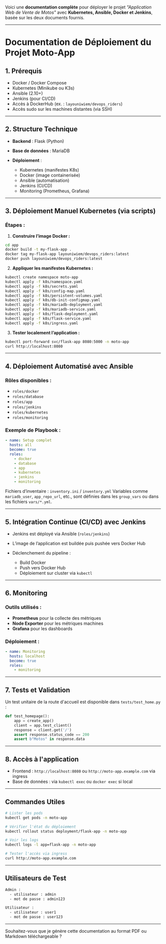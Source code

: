 Voici une **documentation complète** pour déployer le projet *"Application Web de Vente de Motos"* avec **Kubernetes, Ansible, Docker et Jenkins**, basée sur les deux documents fournis.

---

#  Documentation de Déploiement du Projet Moto-App

##  1. Prérequis

*  Docker / Docker Compose
*  Kubernetes (Minikube ou K3s)
*  Ansible (2.10+)
*  Jenkins (pour CI/CD)
*  Accès à DockerHub (ex. : `layouniwiem/devops_riders`)
*  Accès sudo sur les machines distantes (via SSH)

---

##  2. Structure Technique

* **Backend** : Flask (Python)
* **Base de données** : MariaDB
* **Déploiement** :

  * Kubernetes (manifestes K8s)
  * Docker (image containerisée)
  * Ansible (automatisation)
  * Jenkins (CI/CD)
  * Monitoring (Prometheus, Grafana)

---

##  3. Déploiement Manuel Kubernetes (via scripts)

### Étapes :

1. **Construire l’image Docker :**

```bash
cd app
docker build -t my-flask-app .
docker tag my-flask-app layouniwiem/devops_riders:latest
docker push layouniwiem/devops_riders:latest
```

2. **Appliquer les manifestes Kubernetes :**

```bash
kubectl create namespace moto-app
kubectl apply -f k8s/namespace.yaml
kubectl apply -f k8s/secrets.yaml
kubectl apply -f k8s/config-map.yaml
kubectl apply -f k8s/persistent-volumes.yaml
kubectl apply -f k8s/db-init-configmap.yaml
kubectl apply -f k8s/mariadb-deployment.yaml
kubectl apply -f k8s/mariadb-service.yaml
kubectl apply -f k8s/flask-deployment.yaml
kubectl apply -f k8s/flask-service.yaml
kubectl apply -f k8s/ingress.yaml
```

3. **Tester localement l’application :**

```bash
kubectl port-forward svc/flask-app 8080:5000 -n moto-app
curl http://localhost:8080
```

---

##  4. Déploiement Automatisé avec Ansible

###  Rôles disponibles :

* `roles/docker`
* `roles/database`
* `roles/app`
* `roles/jenkins`
* `roles/kubernetes`
* `roles/monitoring`

###  Exemple de Playbook :

```yaml
- name: Setup complet
  hosts: all
  become: true
  roles:
    - docker
    - database
    - app
    - kubernetes
    - jenkins
    - monitoring
```

Fichiers d’inventaire : `inventory.ini` / `inventory.yml`
Variables comme `mariadb_user`, `app_repo_url`, etc., sont définies dans les `group_vars` ou dans les fichiers `vars/*.yml`.

---

##  5. Intégration Continue (CI/CD) avec Jenkins

* Jenkins est déployé via Ansible (`roles/jenkins`)
* L’image de l’application est buildée puis pushée vers Docker Hub
* Déclenchement du pipeline :

  * Build Docker
  * Push vers Docker Hub
  * Déploiement sur cluster via `kubectl`

---

##  6. Monitoring

### Outils utilisés :

* **Prometheus** pour la collecte des métriques
* **Node Exporter** pour les métriques machines
* **Grafana** pour les dashboards

### Déploiement :

```yaml
- name: Monitoring
  hosts: localhost
  become: true
  roles:
    - monitoring
```

---

##  7. Tests et Validation

Un test unitaire de la route d'accueil est disponible dans `tests/test_home.py` :

```python
def test_homepage():
    app = create_app()
    client = app.test_client()
    response = client.get('/')
    assert response.status_code == 200
    assert b"Motos" in response.data
```

---

##  8. Accès à l'application

* Frontend : `http://localhost:8080` ou `http://moto-app.example.com` via ingress
* Base de données : via `kubectl exec` ou `docker exec` si local

---

##  Commandes Utiles

```bash
# Lister les pods
kubectl get pods -n moto-app

# Vérifier l'état du déploiement
kubectl rollout status deployment/flask-app -n moto-app

# Voir les logs
kubectl logs -l app=flask-app -n moto-app

# Tester l'accès via ingress
curl http://moto-app.example.com
```

---

##  Utilisateurs de Test

```txt
Admin :
  - utilisateur : admin
  - mot de passe : admin123

Utilisateur :
  - utilisateur : user1
  - mot de passe : user123
```

---

Souhaitez-vous que je génère cette documentation au format PDF ou Markdown téléchargeable ?
